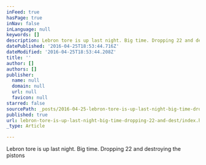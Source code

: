 ```yaml
---
inFeed: true
hasPage: true
inNav: false
inLanguage: null
keywords: []
description: Lebron tore is up last night. Big time. Dropping 22 and destroying the pistons
datePublished: '2016-04-25T18:53:44.716Z'
dateModified: '2016-04-25T18:53:44.208Z'
title: ''
author: []
authors: []
publisher:
  name: null
  domain: null
  url: null
  favicon: null
starred: false
sourcePath: _posts/2016-04-25-lebron-tore-is-up-last-night-big-time-dropping-22-and-dest.md
published: true
url: lebron-tore-is-up-last-night-big-time-dropping-22-and-dest/index.html
_type: Article

---
```

Lebron tore is up last night. Big time. Dropping 22 and destroying the pistons